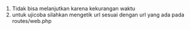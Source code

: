 1. Tidak bisa melanjutkan karena kekurangan waktu
2. untuk ujicoba silahkan mengetik url sesuai dengan url yang ada pada routes/web.php
